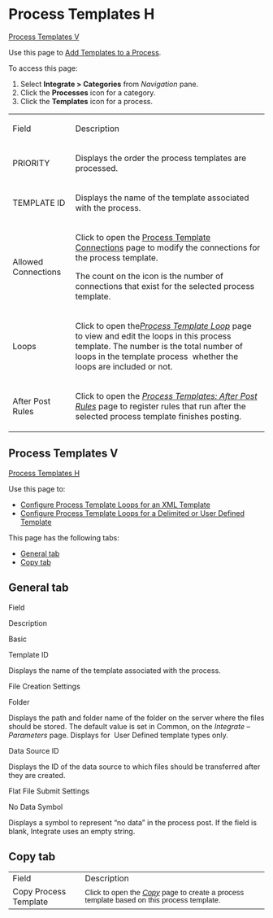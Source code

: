 # Process Templates H

[Process Templates V](#Process_Templates_V)

<div class="use">

Use this page to [Add Templates to a
Process](../Use_Cases/Add_Templates_to_a_Process.htm).

</div>

To access this page:

1.  Select <span style="font-weight: bold;">Integrate \>
    </span>**Categories** from *Navigation* pane.
2.  Click the **Processes** icon for a category.
3.  Click the **Templates** icon for a process.

<table>
<tbody>
<tr class="odd">
<td><p>Field</p></td>
<td><p>Description</p></td>
</tr>
<tr class="even">
<td><p>PRIORITY</p></td>
<td><p>Displays the order the process templates are processed.</p></td>
</tr>
<tr class="odd">
<td><p>TEMPLATE ID</p></td>
<td><p>Displays the name of the template associated with the process.</p></td>
</tr>
<tr class="even">
<td><p>Allowed Connections</p></td>
<td><p>Click to open the <a href="Process_Template_Connections.htm">Process Template Connections</a> page to modify the connections for the process template.</p>
<p>The count on the icon is the number of connections that exist for the selected process template.</p></td>
</tr>
<tr class="odd">
<td><p>Loops</p></td>
<td><p>Click to open the<a href="Process_Template_Loop.htm"><em>Process Template Loop</em></a> page to view and edit the loops in this process template. The number is the total number of loops in the template process  whether the loops are included or not.</p></td>
</tr>
<tr class="even">
<td><p>After Post Rules</p></td>
<td><p>Click to open the <span style="font-style: italic;"><a href="../../../Master_Data_Mgmt/dspConduct/Page_Desc/Process_Templates_After_Post_Rules_H.htm">Process Templates: After Post Rules</a></span> page to register rules that run after the selected process template finishes posting.</p></td>
</tr>
</tbody>
</table>

## <span id="Process_Templates_V"></span>Process Templates V

[Process Templates H](Process_Templates_H.htm)

<div class="use">

Use this page to:

  - [Configure Process Template Loops for an XML
    Template](../Use_Cases/ConfigureProcessTemplateLoopsXML.htm)
  - [Configure Process Template Loops for a Delimited or User Defined
    Template](../Use_Cases/ConfigureProcessTemplateLoopsDelimited.htm)

</div>

This page has the following tabs:

  - [General tab](#General_Tab)
  - [Copy tab](#Copy_Tab)

## <span id="General_Tab"></span>General tab

Field

Description

Basic

Template ID

Displays the name of the template associated with the process.

File Creation Settings

Folder

Displays the path and folder name of the folder on the server where the
files should be stored. The default value is set in Common, on the
*Integrate – Parameters* page. Displays for  User Defined template types
only.

Data Source ID

Displays the ID of the data source to which files should be transferred
after they are created.

Flat File Submit Settings

No Data Symbol

Displays a symbol to represent “no data” in the process post. If the
field is blank, Integrate uses an empty
string.

## <span id="Copy_Tab"></span>Copy tab

|                       |                                                                                                                                                                                                                                                                                                                                                                                                          |
| --------------------- | -------------------------------------------------------------------------------------------------------------------------------------------------------------------------------------------------------------------------------------------------------------------------------------------------------------------------------------------------------------------------------------------------------- |
| Field                 | Description                                                                                                                                                                                                                                                                                                                                                                                              |
| Copy Process Template | <span style="font-size: 11.0pt;line-height: 107%;font-family: Calibri, sans-serif;">Click to open the </span><span style="font-size: 11.0pt;line-height: 107%;font-family: Calibri, sans-serif;font-style: italic;">[Copy](Copy.htm)</span><span style="font-size: 11.0pt;line-height: 107%;font-family: Calibri, sans-serif;"> page to create a process template based on this process template.</span> |
